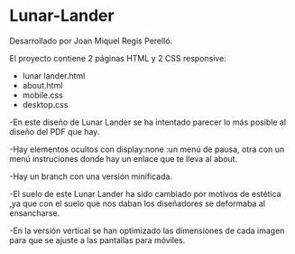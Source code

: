 # Lunar-Lander
Desarrollado por Joan Miquel Regis Perelló.

El proyecto contiene 2 páginas HTML y 2 CSS responsive:

* lunar lander.html
* about.html
* mobile.css
* desktop.css


-En este diseño de Lunar Lander se ha intentado parecer lo más posible al diseño del PDF que hay.

-Hay elementos ocultos con display:none :un menú de pausa, otra con un menú instruciones donde hay un enlace que te lleva
al about.

-Hay un branch con una versión minificada.

-El suelo de este Lunar Lander ha sido cambiado por motivos de estética ,ya que con el suelo que nos daban los diseñadores 
se deformaba al ensancharse.

-En la versión vertical se han optimizado las dimensiones de cada imagen para que se ajuste a las pantallas para móviles.



